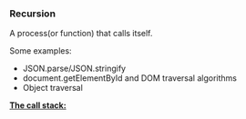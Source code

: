 <h3>Recursion</h3>

<p>
A process(or function) that calls itself.
</p>

<p>
Some examples:
<ul>
<li>JSON.parse/JSON.stringify</li>
<li>document.getElementById and DOM traversal algorithms</li>
<li>Object traversal</li>
</ul>
</p>

<div>
<p><b><u>The call stack:</u></b></p>

<p>
    
</p>
</div>